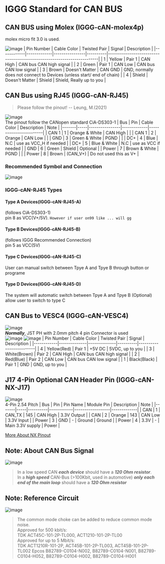 # IGGG Standard for CAN BUS

## CAN BUS using Molex (IGGG-cAN-molex4p)
molex micro fit 3.0 is used.

![image](https://user-images.githubusercontent.com/45313904/114553290-11a63780-9c98-11eb-8e19-0a1c612a5f47.png)
| Pin Number | Cable Color | Twisted Pair   | Signal   | Description                                                             |
|------------|-------------|----------------|----------|-------------------------------------------------------------------------|
| 1          | Yellow      | Pair 1         | CAN High | CAN bus CAN high signal                                                 |
| 2          | Green       | Pair 1         | CAN Low  | CAN bus CAN low signal                                                  |
| 3          | Brown       | Doesn't Matter | CAN GND  | GND, normally does not connect to Devices  (unless start/ end of chain) |
| 4          | Shield      | Doesn't Matter | Shield   | Shield, Really up to you                                                |

## CAN Bus using RJ45 (IGGG-cAN-RJ45)
> Please follow the pinout! -- Leung, M.(2021)  


![image](https://user-images.githubusercontent.com/45313904/114553589-60ec6800-9c98-11eb-8ad2-a7183560f8a5.png)       
The pinout follow the CANopen standard CiA-DS303-1
| Bus   | Pin | Cable Color    | Description | Note                   |
|-------|-----|----------------|-------------|------------------------|
| CAN 1 | 1   | Orange & White | CAN High    |                        |
| CAN 1 | 2   | Orange         | CAN Low     |                        |
| GND   | 3   | Green & White  | PGND        |                        |
| DC+   | 4   | Blue           | N.C         | use as VCC_H if needed |
| DC+   | 5   | Blue & White   | N.C         | use as VCC if needed   |
| GND   | 6   | Green          | Shield      | Optional               |
| Power | 7   | Brown & White  | PGND        |                        |
| Power | 8   | Brown          | (CAN_V+)    | Do not used this as V+ |
### Recommended Symbol and Connection
![image](https://user-images.githubusercontent.com/45313904/126659219-d5840bf2-c0bf-42d5-8317-7306908a9d56.png)
### IGGG-cAN-RJ45 Types

#### Type A Devices(IGGG-cAN-RJ45-A)
(follows CiA-DS303-1)   
pin 8 as VCC(V+/5V). `However if user on99 like ... will gg`   

#### Type B Devices(IGGG-cAN-RJ45-B)
(follows IGGG Recommended Connection)   
pin 5 as VCC(5V)

#### Type C Devices(IGGG-cAN-RJ45-C)
User can manual switch between Tpye A and Tpye B through button or programe 

#### Type D Devices(IGGG-cAN-RJ45-D)
The system will automatic switch between Tpye A and Tpye B
(Optional) allow user to switch to type C

## CAN Bus to VESC4 (IGGG-cAN-VESC4)
![image](https://user-images.githubusercontent.com/45313904/125818491-0afa460d-7039-48d4-ae44-395cdfbe156e.png)   
***Normally***, JST PH with 2.0mm pitch 4 pin Connector is used     
![image](https://user-images.githubusercontent.com/45313904/117435003-f0b3c800-af5f-11eb-9364-77ea9db8444c.png)
![image](https://user-images.githubusercontent.com/45313904/117435311-4c7e5100-af60-11eb-908c-285dd6f57c5d.png)
| Pin Number | Cable Color  | Twisted Pair | Signal   | Description             |
|------------|--------------|--------------|----------|-------------------------|
| 4          | Yellow(Red)  | Pair 1       | +5V DC   | 5VDC, up to you         |
| 3          | White(Brown) | Pair 2       | CAN High | CAN bus CAN high signal |
| 2          | Red(Blue)    | Pair 2       | CAN Low  | CAN bus CAN low signal  |
| 1          | Black(Black) | Pair 1       | GND      | GND, up to you          |

## J17 4-Pin Optional CAN Header Pin (IGGG-cAN-NX-J17)
![image](https://user-images.githubusercontent.com/45313904/128248179-b5db5266-6994-408d-86f9-42214377a33e.png)   
4-Pin 2.54 Pitch
| Bus   | Pin | Pin Name | Module Pin | Description      | Note        |
|-------|-----|----------|------------|------------------|-------------|
| CAN   | 1   | CAN_TX   | 145        | CAN High         | 3.3V Output |
| CAN   | 2   | Orange   | 143        | CAN Low          | 3.3V Input  |
| Power | 3   | GND      | -          | Ground           | Ground      |
| Power | 4   | 3.3V     | -          | Main 3.3V supply | Power       |

[More About NX Pinout](https://github.com/PolyU-Robocon/IGGG-Connector-Standard/blob/main/Jetson/Xavier-NX/readme.md)

## Note: About CAN Bus Signal
![image](https://user-images.githubusercontent.com/45313904/117434119-da593c80-af5e-11eb-868e-ab50f1c3080a.png)
> In a low speed CAN ***each device*** should have a ***120 Ohm resistor***.    
> In a ***high speed*** CAN-Bus (>100Kbit, used in automotive) ***only each end of the main loop*** should have a ***120 Ohm resistor***    

## Note: Reference Circuit
![image](https://user-images.githubusercontent.com/45313904/131254961-2da84e7d-f47b-4d25-b13d-1445185df906.png)
> The common mode choke can be added to reduce common mode noise.   
> Approved for 500 kbit/s:    
> TDK ACT45C-101-2P-TL000, ACT1210-101-2P-TL00    
> Approved for up to 5 Mbit/s:    
> TDK ACT1210R-101-2P, ACT45B-101-2P-TL003, ACT45B-101-2P-TL002 Epcos B82789-C0104-N002, B82789-C0104-N001, B82789-C0104-H052, B82789-C0104-H002, B82789-C0104-H001   
